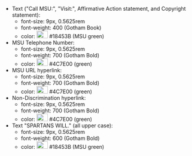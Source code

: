 <ul>
<li>Text ("Call MSU:", "Visit:", Affirmative Action statement, and Copyright statement):
<ul>
<li>font-size: 9px, 0.5625rem</li>
<li>font-weight: 400 (Gotham Book)</li>
<li>color: <img alt="Color swatch MSU Green" height="20" src="images-webstds-v2-0/Color-18453B.png" width="30"> #18453B (MSU green)</li>
</ul>
</li>
<li>MSU Telephone Number:
<ul>
<li>font-size: 9px, 0.5625rem</li>
<li>font-weight: 700 (Gotham Bold)</li>
<li>color: <img alt="Color swatch green" height="20" src="images-webstds-v2-0/Color-4C7E00.png" width="30"> #4C7E00 (green)</li>
</ul>
</li>
<li>MSU URL hyperlink:<br>
<ul>
<li>font-size: 9px, 0.5625rem</li>
<li>font-weight: 700 (Gotham Bold)</li>
<li>color: <img alt="Color swatch green" height="20" src="images-webstds-v2-0/Color-4C7E00.png" width="30"> #4C7E00 (green)</li>
</ul>
</li>
<li>Non-Discrimination hyperlink:
<ul>
<li>font-size: 9px, 0.5625rem</li>
<li>font-weight: 700 (Gotham Bold)</li>
<li>color: <img alt="Color swatch green" height="20" src="images-webstds-v2-0/Color-4C7E00.png" width="30"> #4C7E00 (green)</li>
</ul>
</li>
<li>Text "SPARTANS WILL." (all upper case):
<ul>
<li>font-size: 9px, 0.5625rem</li>
<li>font-weight: 600 (Gotham Bold)</li>
<li>color: <img alt="Color swatch MSU Green" height="20" src="images-webstds-v2-0/Color-18453B.png" width="30"> #18453B (MSU green)</li>
</ul>
</li>
</ul>
